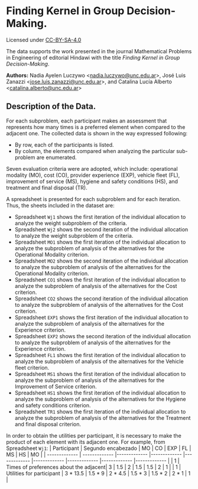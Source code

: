 # Finding Kernel in Group Decision-Making.


Licensed under [CC-BY-SA-4.0](https://github.com/nluczywo/Finding_Kernel_GDM/blob/master/LICENSE)

The data supports the work presented in the journal Mathematical Problems in Engineering of editorial Hindawi with the title *Finding Kernel in Group Decision-Making*.

**Authors:** Nadia Ayelen Luczywo <[nadia.luczywo@unc.edu.ar](mailto:nadia.luczywo@unc.edu.ar)>, 
José Luis Zanazzi <[jose.luis.zanazzi@unc.edu.ar](mailto:jose.luis.zanazzi@unc.edu.ar)>, and
Catalina Lucía Alberto <[catalina.alberto@unc.edu.ar](mailto:catalina.alberto@unc.edu.ar)> 

## Description of the Data.

For each subproblem, each participant makes an assessment that represents how many times is a preferred element when compared to the adjacent one.
The collected data is shown in the way expressed following:
- By row, each of the participants is listed.
- By column, the elements compared when analyzing the particular sub-problem are enumerated.

Seven evaluation criteria were are adopted, which include: operational modality (MO), cost (CO), provider experience (EXP),  vehicle fleet (FL), improvement of service (MS), hygiene and safety conditions (HS), and treatment and final disposal (TR).

A spreadsheet is presented for each subproblem and for each iteration. 
Thus, the sheets included in the dataset are:
- Spreadsheet `Wj1` shows the first iteration of the individual allocation to analyze the weight subproblem of the criteria.
- Spreadsheet `Wj2` shows the second  iteration of the individual allocation to analyze the weight subproblem of the criteria.
- Spreadsheet `MO1` shows the first iteration of the individual allocation to analyze the subproblem of analysis of the alternatives for the Operational Modality criterion.
- Spreadsheet `MO2` shows the second iteration of the individual allocation to analyze the subproblem of analysis of the alternatives for the Operational Modality criterion.
- Spreadsheet `CO1` shows the first iteration of the individual allocation to analyze the subproblem of analysis of the alternatives for the Cost criterion.
- Spreadsheet `CO2` shows the second iteration of the individual allocation to analyze the subproblem of analysis of the alternatives for the Cost criterion.
- Spreadsheet `EXP1` shows the first iteration of the individual allocation to analyze the subproblem of analysis of the alternatives for the Experience criterion.
- Spreadsheet `EXP2` shows the second iteration of the individual allocation to analyze the subproblem of analysis of the alternatives for the Experience criterion.
- Spreadsheet `FL1` shows the first iteration of the individual allocation to analyze the subproblem of analysis of the alternatives for the Vehicle fleet criterion.
- Spreadsheet `MS1` shows the first iteration of the individual allocation to analyze the subproblem of analysis of the alternatives for the Improvement of Service criterion.
- Spreadsheet `HS1` shows the first iteration of the individual allocation to analyze the subproblem of analysis of the alternatives for the Hygiene and safety conditions criterion.
- Spreadsheet `TR1` shows the first iteration of the individual allocation to analyze the subproblem of analysis of the alternatives for the Treatment and final disposal criterion.

In order to obtain the utilities per participant, it is necessary to make the product of each element with its adjacent one. 
For  example, from Spreadsheet `Wj1`: 
| Participant | Segundo encabezado | MO | CO | EXP | FL | MS | HS | MO |
| ------------- | ------------- |------------- |------------- |------------- |------------- |------------- |------------- |------------- |
|  1  | Times of preferences about the adjacent|  3  |  1.5  |   2  |  1.5  |  1.5  |  2  |  1  |
|  1  | Utilities for participant | 3 * 13.5  | 1.5 * 9  |  2 * 4.5  | 1.5 * 3  | 1.5 * 2  | 2 * 1 | 1  |
